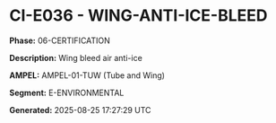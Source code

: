 # CI-E036 - WING-ANTI-ICE-BLEED

**Phase:** 06-CERTIFICATION

**Description:** Wing bleed air anti-ice

**AMPEL:** AMPEL-01-TUW (Tube and Wing)

**Segment:** E-ENVIRONMENTAL

**Generated:** 2025-08-25 17:27:29 UTC
